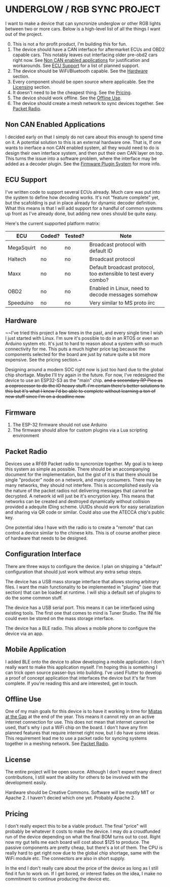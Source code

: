 # UNDERGLOW / RGB SYNC PROJECT

I want to make a device that can syncronize underglow
or other RGB lights between two or more cars. Below is a high-level list of all the things I want out of the project.

0) This is not a for profit product, I'm building this for fun.
1) The device should have a CAN interface for aftermarket ECUs and OBD2 capable cars. This notably leaves out interfacing older pre-obd2 cars right now. See [Non CAN enabled applications](#non-can-enabled-systems) for justification and workarounds. See [ECU Support](#ecu-support) for a list of planned support.
2) The device should be WiFi/Bluetooth capable. See the [Hardware](#hardware) section.
3) Every component should be open source where applicable. See the [Licensing](#license) section.
4) It doesn't need to be the cheapest thing. See the [Pricing](#pricing).
5) The device should work offline. See the [Offline Use](#offline-use).
6) The device should create a mesh network to sync devices together. See [Packet Radio](#packet-radio).

## Non CAN Enabled Applications

I decided early on that I simply do not care about this enough to spend time on it. A potential solution to this is an external hardware one. That is, If one wants to inerface a non CAN enabled system, all they would need to do is design their own interface system, and then put their own CAN layer on top. This turns the issue into a software problem, where the interface may be added as a decoder plugin. See the [Firmware Plugin System](#Firmware-Plugin-System) for more info.

## ECU Support

I've written code to support several ECUs already. Much care was put into the system to define how decoding works. It's not "feature complete" yet, but the scafolding is put in place already for dynamic decoder definition. What this means is that I will add support for a handful of common systems up front as I've already done, but adding new ones should be quite easy.

Here's the current supported platform matrix:

| ECU        | Coded? | Tested? | Note  |
| ---------- | ------ | ------- | ----- |
| MegaSquirt | no     | no      | Broadcast protocol with default ID |
| Haltech    | no     | no      | Broadcast protocol |
| Maxx       | no     | no      | Default broadcast protocol, too extensible to test every combo? |
| OBD2       | no     | no      | Enabled in Linux, need to decode messages somehow |
| Speeduino  | no     | no      | Very similar to MS proto iirc |

## Hardware

~~I've tried this project a few times in the past, and every single time I wish I just started with Linux. I'm sure it's possible to do in an RTOS or even an Arduino system etc. It's just to hard to reason about a system with so much connectivity for me. This puts a much higher price tag because the components selected for the board are just by nature quite a bit more expensive. See the pricing section.~

Designing around a modern SOC right now is just too hard due to the global chip shortage. Maybe I'll try again in the future. For now, I've redesigned the device to use an ESP32-S3 as the "main" chip. ~~and a secondary RP Pico as a coprocessor to do the IO heavy stuff. I'm certain there's better solutions to this but it's what I knew I'd be able to complete without learning a ton of new stuff since I'm on a deadline now.~~

## Firmware

1) The ESP-32 firmware should not use Arduino
2) The firmware should allow for custom plugins via a Lua scripting environment

## Packet Radio

Devices use a RF69 Packet radio to syncronize together. My goal is to keep this system as simple as possible. There should be an accompanying document for the implementation, but the gist of it is that there should be single "producer" node on a network, and many consumers. There may be many networks, they should not interfere. This is accomplished easily via the nature of the packet radios not delivering messages that cannot be decrypted. A network id will just be it's encryption key. This means that networks can be created and destroyed dynamically without collision provided a adequite IDing scheme. UUIDs should work for easy serialization and sharing via QR code or similar. Could also use the ATECCA chip's public key.

One potential idea I have with the radio is to create a "remote" that can control a device similar to the chinese kits. This is of course another piece of hardware that needs to be designed.

## Configuration Interface

There are three ways to configure the device. I plan on shipping a "default" configuration that should just work without any extra setup steps.

The device has a USB mass storage interface that allows storing arbitrary files. I want the main functionality to be implemented in "plugins" (see that section) that can be loaded at runtime. I will ship a default set of plugins to do the some common stuff.

The device has a USB serial port. This means it can be interfaced using existing tools. The first one that comes to mind is Tuner Studio. The INI file could even be stored on the mass storage interface.

The device has a BLE radio. This allows a mobile phone to configure the device via an app.

## Mobile Application

I added BLE onto the device to allow developing a mobile application. I don't really want to make this application myself. I'm hoping this is something I can trick open source passer-bys into building. I've used Flutter to develop a proof of concept application that interfaces the device but it's far from complete. If you're reading this and are interested, get in touch.

## Offline Use

One of my main goals for this device is to have it working in time for [Miatas at the Gap](https://www.gapmiatas.com/) at the end of the year. This means it cannot rely on an active internet connection for use. This does not mean that internet cannot be used, that's why i put a WiFi chip on the board. I don't have any firm planned features that require internet right now, but I do have some ideas. This requirement lead me to use a packet radio for syncing systems together in a meshing network. See [Packet Radio](#packet-radio).

## License

The entire project will be open source. Although I don't expect many direct contributions, I still want the ability for others to be involved with the development easily.

Hardware should be Creative Commons. Software will be mostly MIT or Apache 2. I haven't decied which one yet. Probably Apache 2.

## Pricing

I don't really expect this to be a viable product. The final "price" will probably be whatever it costs to make the device. I may do a croudfunded run of the device depending on what the final BOM turns out to cost. Right now my gut tells me each board will cost about $125 to produce. The passive components are pretty cheap, but there's a lot of them. The CPU is really hard to get right now due to the global chip shortage, same with the WiFi module etc. The connectors are also in short supply.

In the end I don't really care about the price of the device as long as I still find it fun to work on. If I get bored, or interest fades on the idea, I make no commitment to continue producing the device etc.
